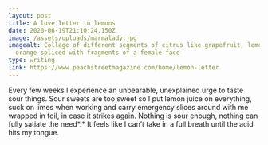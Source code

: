 ```yaml
---
layout: post
title: A love letter to lemons
date: 2020-06-19T21:10:24.150Z
image: /assets/uploads/marmalady.jpg
imagealt: Collage of different segments of citrus like grapefruit, lemon and
  orange spliced with fragments of a female face
type: writing
link: https://www.peachstreetmagazine.com/home/lemon-letter
---
```

Every few weeks I experience an unbearable, unexplained urge to taste sour things. Sour sweets are too sweet so I put lemon juice on everything, suck on limes when working and carry emergency slices around with me wrapped in foil, in case it strikes again. Nothing is sour enough, nothing can fully satiate the need*.* It feels like I can’t take in a full breath until the acid hits my tongue.